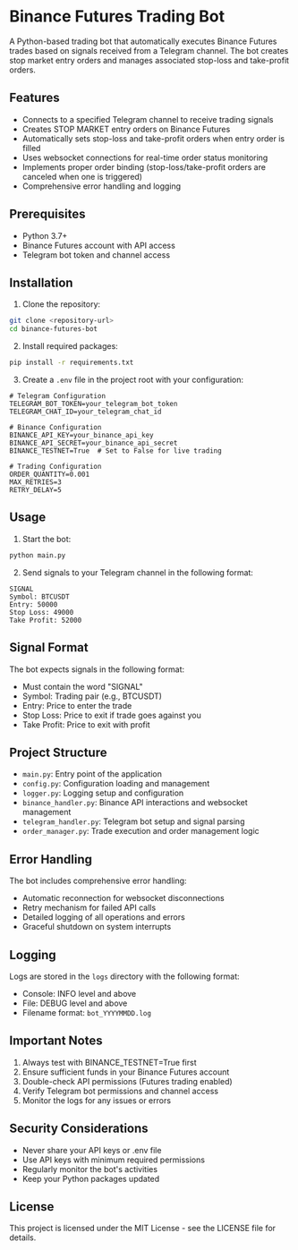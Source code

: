 # Binance Futures Trading Bot

A Python-based trading bot that automatically executes Binance Futures trades based on signals received from a Telegram channel. The bot creates stop market entry orders and manages associated stop-loss and take-profit orders.

## Features

- Connects to a specified Telegram channel to receive trading signals
- Creates STOP MARKET entry orders on Binance Futures
- Automatically sets stop-loss and take-profit orders when entry order is filled
- Uses websocket connections for real-time order status monitoring
- Implements proper order binding (stop-loss/take-profit orders are canceled when one is triggered)
- Comprehensive error handling and logging

## Prerequisites

- Python 3.7+
- Binance Futures account with API access
- Telegram bot token and channel access

## Installation

1. Clone the repository:
```bash
git clone <repository-url>
cd binance-futures-bot
```

2. Install required packages:
```bash
pip install -r requirements.txt
```

3. Create a `.env` file in the project root with your configuration:
```env
# Telegram Configuration
TELEGRAM_BOT_TOKEN=your_telegram_bot_token
TELEGRAM_CHAT_ID=your_telegram_chat_id

# Binance Configuration
BINANCE_API_KEY=your_binance_api_key
BINANCE_API_SECRET=your_binance_api_secret
BINANCE_TESTNET=True  # Set to False for live trading

# Trading Configuration
ORDER_QUANTITY=0.001
MAX_RETRIES=3
RETRY_DELAY=5
```

## Usage

1. Start the bot:
```bash
python main.py
```

2. Send signals to your Telegram channel in the following format:
```
SIGNAL
Symbol: BTCUSDT
Entry: 50000
Stop Loss: 49000
Take Profit: 52000
```

## Signal Format

The bot expects signals in the following format:
- Must contain the word "SIGNAL"
- Symbol: Trading pair (e.g., BTCUSDT)
- Entry: Price to enter the trade
- Stop Loss: Price to exit if trade goes against you
- Take Profit: Price to exit with profit

## Project Structure

- `main.py`: Entry point of the application
- `config.py`: Configuration loading and management
- `logger.py`: Logging setup and configuration
- `binance_handler.py`: Binance API interactions and websocket management
- `telegram_handler.py`: Telegram bot setup and signal parsing
- `order_manager.py`: Trade execution and order management logic

## Error Handling

The bot includes comprehensive error handling:
- Automatic reconnection for websocket disconnections
- Retry mechanism for failed API calls
- Detailed logging of all operations and errors
- Graceful shutdown on system interrupts

## Logging

Logs are stored in the `logs` directory with the following format:
- Console: INFO level and above
- File: DEBUG level and above
- Filename format: `bot_YYYYMMDD.log`

## Important Notes

1. Always test with BINANCE_TESTNET=True first
2. Ensure sufficient funds in your Binance Futures account
3. Double-check API permissions (Futures trading enabled)
4. Verify Telegram bot permissions and channel access
5. Monitor the logs for any issues or errors

## Security Considerations

- Never share your API keys or .env file
- Use API keys with minimum required permissions
- Regularly monitor the bot's activities
- Keep your Python packages updated

## License

This project is licensed under the MIT License - see the LICENSE file for details.